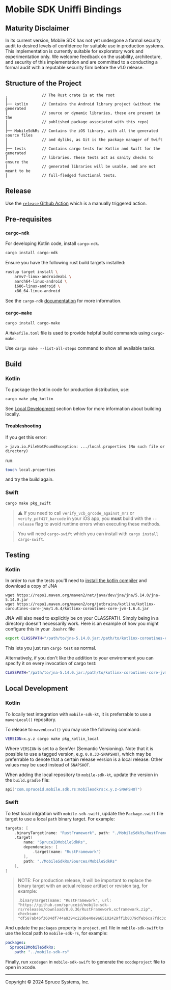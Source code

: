 # Mobile SDK Uniffi Bindings

## Maturity Disclaimer

In its current version, Mobile SDK has not yet undergone a formal security audit
to desired levels of confidence for suitable use in production systems. This
implementation is currently suitable for exploratory work and experimentation
only. We welcome feedback on the usability, architecture, and security of this
implementation and are committed to a conducting a formal audit with a reputable
security firm before the v1.0 release.

## Structure of the Project

```
.               // The Rust crate is at the root
│
├── kotlin      // Contains the Android library project (without the generated
│               // source or dynamic libraries, these are present in the
│               // published package associated with this repo)
│
├── MobileSdkRs // Contains the iOS library, with all the generated source files
│               // and dylibs, as Git is the package manager of Swift
│
├── tests       // Contains cargo tests for Kotlin and Swift for the generated
│               // libraries. These tests act as sanity checks to ensure the
│               // generated libraries will be usable, and are not meant to be
│               // full-fledged functional tests.
```

## Release

Use the [`release` Github Action](https://github.com/spruceid/mobile-sdk-rs/actions/workflows/release.yml)
which is a manually triggered action.

## Pre-requisites

### `cargo-ndk`

For developing Kotlin code, install `cargo-ndk`.

```bash
cargo install cargo-ndk
```

Ensure you have the following rust build targets installed:

```bash
rustup target install \
    armv7-linux-androideabi \
    aarch64-linux-android \
    i686-linux-android \
    x86_64-linux-android
```

See the `cargo-ndk` [documentation](https://github.com/bbqsrc/cargo-ndk) for more information.

### `cargo-make`

```bash
cargo install cargo-make
```

A `Makefile.toml` file is used to provide helpful build commands using `cargo-make`.

Use `cargo make --list-all-steps` command to show all available tasks.

## Build

### Kotlin

To package the kotlin code for production distribution, use:

```bash
cargo make pkg_kotlin
```

See [Local Development](#local-development) section below for more information about building locally.

#### Troubleshooting

If you get this error:
```
> java.io.FileNotFoundException: .../local.properties (No such file or directory)
```

run:
```bash
touch local.properties
```

and try the build again.

### Swift



```bash
cargo make pkg_swift
```
> **⚠** If you need to call `verify_vcb_qrcode_against_mrz` or `verify_pdf417_barcode` in your iOS app, you **must** build with the `--release` flag to avoid runtime errors when executing these methods.

> You will need `cargo-swift` which you can install with `cargo install cargo-swift`.

## Testing

### Kotlin

In order to run the tests you'll need to [install the kotlin compiler](https://kotlinlang.org/docs/command-line.html) and download a copy of JNA

```
wget https://repo1.maven.org/maven2/net/java/dev/jna/jna/5.14.0/jna-5.14.0.jar
wget https://repo1.maven.org/maven2/org/jetbrains/kotlinx/kotlinx-coroutines-core-jvm/1.6.4/kotlinx-coroutines-core-jvm-1.6.4.jar
```

JNA will also need to explicitly be on your CLASSPATH.  Simply being in a directory
doesn't necessarily work.  Here is an example of how you might configure this
in your `.bashrc` file

```bash
export CLASSPATH="/path/to/jna-5.14.0.jar:/path/to/kotlinx-coroutines-core-jvm-1.6.4.jar:$CLASSPATH"
```
This lets you just run `cargo test` as normal.


Alternatively, if you don't like the addition to your environment you can
specify it on every invocation of cargo test:

```bash
CLASSPATH="/path/to/jna-5.14.0.jar:/path/to/kotlinx-coroutines-core-jvm-1.6.4.jar" cargo test
```

## Local Development

### Kotlin

To locally test integration with `mobile-sdk-kt`, it is preferrable to use a `mavenLocal()` repository.

To release to `mavenLocal()` you may use the following command:

```bash
VERSION=x.y.z cargo make pkg_kotlin_local
```

Where `VERSION` is set to a SemVer (Semantic Versioning). Note that it is possible to use a tagged version, e.g. `0.0.33-SNAPSHOT`, which may be preferrable to denote
that a certain release version is a local release. Other values may be used instead of `SNAPSHOT`.

When adding the local repository to `mobile-sdk-kt`, update the version in the `build.gradle` file:

```kotlin
api("com.spruceid.mobile.sdk.rs:mobilesdkrs:x.y.z-SNAPSHOT")
```

### Swift

To test local intgration with `mobile-sdk-swift`, update the `Package.swift` file target to use a local `path` binary target. For example:

```swift
targets: [
    .binaryTarget(name: "RustFramework", path: "./MobileSdkRs/RustFramework.xcframework"),
    .target(
        name: "SpruceIDMobileSdkRs",
        dependencies: [
            .target(name: "RustFramework")
        ],
        path: "./MobileSdkRs/Sources/MobileSdkRs"
    ),
]
```

> NOTE: For production release, it will be important to replace the binary target with an actual release artifact or revision tag, for example:
> ```
> .binaryTarget(name: "RustFramework", url: "https://github.com/spruceid/mobile-sdk-rs/releases/download/0.0.36/RustFramework.xcframework.zip", checksum: "df587ab46f3604df744a9394c229be40e9a65102429ff1b0379dfeb6ca7fdc3c")
> ```


And update the `packages` property in `project.yml` file in `mobile-sdk-swift` to use the local path to `mobile-sdk-rs`, for example:

```yml
packages:
  SpruceIDMobileSdkRs:
    path: "../mobile-sdk-rs"
```

Finally, run `xcodegen` in `mobile-sdk-swift` to generate the `xcodeproject` file to open in xcode.

----

Copyright © 2024 Spruce Systems, Inc.
